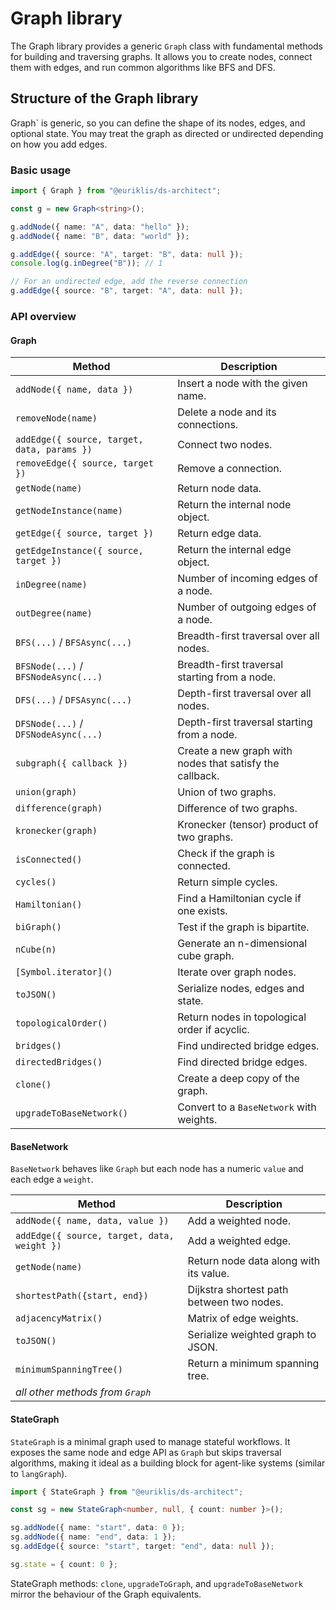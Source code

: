 # Graph library

The Graph library provides a generic `Graph` class with fundamental methods for building and traversing graphs. It allows you to create nodes, connect them with edges, and run common algorithms like BFS and DFS.

## Structure of the Graph library

Graph` is generic, so you can define the shape of its nodes, edges, and optional state. You may treat the graph as directed or undirected depending on how you add edges.

### Basic usage

```ts
import { Graph } from "@euriklis/ds-architect";

const g = new Graph<string>();

g.addNode({ name: "A", data: "hello" });
g.addNode({ name: "B", data: "world" });

g.addEdge({ source: "A", target: "B", data: null });
console.log(g.inDegree("B")); // 1

// For an undirected edge, add the reverse connection
g.addEdge({ source: "B", target: "A", data: null });
```

### API overview

#### Graph

| Method                                      | Description                                              |
| ------------------------------------------- | -------------------------------------------------------- |
| `addNode({ name, data })`                   | Insert a node with the given name.                       |
| `removeNode(name)`                          | Delete a node and its connections.                       |
| `addEdge({ source, target, data, params })` | Connect two nodes.                                       |
| `removeEdge({ source, target })`            | Remove a connection.                                     |
| `getNode(name)`                             | Return node data.                                        |
| `getNodeInstance(name)`                     | Return the internal node object.                         |
| `getEdge({ source, target })`               | Return edge data.                                        |
| `getEdgeInstance({ source, target })`       | Return the internal edge object.                         |
| `inDegree(name)`                            | Number of incoming edges of a node.                      |
| `outDegree(name)`                           | Number of outgoing edges of a node.                      |
| `BFS(...)` / `BFSAsync(...)`                | Breadth-first traversal over all nodes.                  |
| `BFSNode(...)` / `BFSNodeAsync(...)`        | Breadth-first traversal starting from a node.            |
| `DFS(...)` / `DFSAsync(...)`                | Depth-first traversal over all nodes.                    |
| `DFSNode(...)` / `DFSNodeAsync(...)`        | Depth-first traversal starting from a node.              |
| `subgraph({ callback })`                    | Create a new graph with nodes that satisfy the callback. |
| `union(graph)`                              | Union of two graphs.                                     |
| `difference(graph)`                         | Difference of two graphs.                                |
| `kronecker(graph)`                          | Kronecker (tensor) product of two graphs.                |
| `isConnected()`                             | Check if the graph is connected.                         |
| `cycles()`                                  | Return simple cycles.                                    |
| `Hamiltonian()`                             | Find a Hamiltonian cycle if one exists.                  |
| `biGraph()`                                 | Test if the graph is bipartite.                          |
| `nCube(n)`                                  | Generate an n-dimensional cube graph.                    |
| `[Symbol.iterator]()`                       | Iterate over graph nodes.                                |
| `toJSON()`                                  | Serialize nodes, edges and state.                        |
| `topologicalOrder()`                        | Return nodes in topological order if acyclic.            |
| `bridges()`                                 | Find undirected bridge edges.                            |
| `directedBridges()`                         | Find directed bridge edges.                              |
| `clone()`                                   | Create a deep copy of the graph.                         |
| `upgradeToBaseNetwork()`                    | Convert to a `BaseNetwork` with weights.                 |

#### BaseNetwork

`BaseNetwork` behaves like `Graph` but each node has a numeric `value` and each edge a `weight`.

| Method                                      | Description                               |
| ------------------------------------------- | ----------------------------------------- |
| `addNode({ name, data, value })`            | Add a weighted node.                      |
| `addEdge({ source, target, data, weight })` | Add a weighted edge.                      |
| `getNode(name)`                             | Return node data along with its value.    |
| `shortestPath({start, end})`                | Dijkstra shortest path between two nodes. |
| `adjacencyMatrix()`                         | Matrix of edge weights.                   |
| `toJSON()`                                  | Serialize weighted graph to JSON.         |
| `minimumSpanningTree()`                     | Return a minimum spanning tree.           |
| _all other methods from `Graph`_            |                                           |

#### StateGraph

`StateGraph` is a minimal graph used to manage stateful workflows. It exposes the same node and edge API as `Graph` but skips traversal algorithms, making it ideal as a building block for agent-like systems (similar to `langGraph`).

```ts
import { StateGraph } from "@euriklis/ds-architect";

const sg = new StateGraph<number, null, { count: number }>();

sg.addNode({ name: "start", data: 0 });
sg.addNode({ name: "end", data: 1 });
sg.addEdge({ source: "start", target: "end", data: null });

sg.state = { count: 0 };
```

StateGraph methods: `clone`, `upgradeToGraph`, and `upgradeToBaseNetwork` mirror the behaviour of the Graph equivalents.
